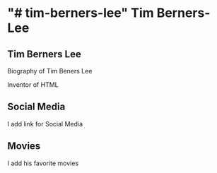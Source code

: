 "# tim-berners-lee" 
Tim Berners-Lee
===

## Tim Berners Lee

Biography of Tim Beners Lee 

Inventor of HTML

## Social Media

I add link for Social Media

## Movies

I add his favorite movies